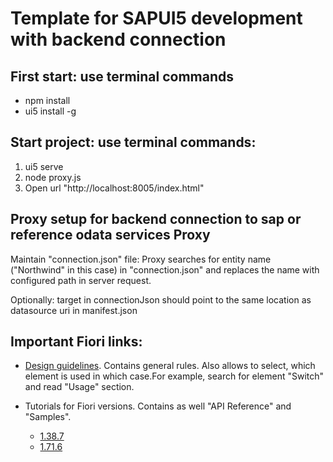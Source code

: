 # Template for SAPUI5 development with backend connection

## First start: use terminal commands

- npm install
- ui5 install -g

## Start project: use terminal commands:

1. ui5 serve
2. node proxy.js
3. Open url "http://localhost:8005/index.html"

## Proxy setup for backend connection to sap or reference odata services Proxy

Maintain "connection.json" file: Proxy searches for entity name ("Northwind" in
this case) in "connection.json" and replaces the name with configured path in
server request.

Optionally: target in connectionJson should point to the same location as
datasource uri in manifest.json

## Important Fiori links:

- [Design guidelines](https://experience.sap.com/fiori-design-web/). Contains
  general rules. Also allows to select, which element is used in which case.For
  example, search for element "Switch" and read "Usage" section.

- Tutorials for Fiori versions. Contains as well "API Reference" and "Samples".

  - [1.38.7](https://sapui5.hana.ondemand.com/1.38.7/#docs/guide/167193ced54c41c3961d7df3479d7bbe.html)
  - [1.71.6](https://sapui5.hana.ondemand.com/1.71.6/#/topic/8b49fc198bf04b2d9800fc37fecbb218)
